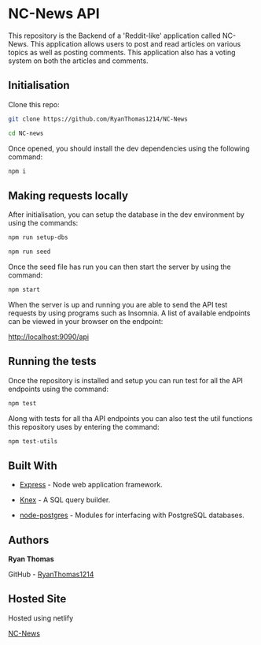 # NC-News API

This repository is the Backend of a 'Reddit-like' application called NC-News. This application allows users to post and read articles on various topics as well as posting comments. This application also has a voting system on both the articles and comments.

## Initialisation

Clone this repo:

```bash
git clone https://github.com/RyanThomas1214/NC-News

cd NC-news
```

Once opened, you should install the dev dependencies using the following command:

```bash
npm i
```

## Making requests locally

After initialisation, you can setup the database in the dev environment by using the commands:

```bash
npm run setup-dbs

npm run seed
```

Once the seed file has run you can then start the server by using the command:

```bash
npm start
```

When the server is up and running you are able to send the API test requests by using programs such as Insomnia. A list of available endpoints can be viewed in your browser on the endpoint:

[http://localhost:9090/api](http://localhost:9090/api)

## Running the tests

Once the repository is installed and setup you can run test for all the API endpoints using the command:

```bash
npm test
```

Along with tests for all tha API endpoints you can also test the util functions this repository uses by entering the command:

```bash
npm test-utils
```

## Built With

- [Express](https://expressjs.com/ "Express") - Node web application framework.

* [Knex](http://knexjs.org/ "Knex") - A SQL query builder.

* [node-postgres](https://node-postgres.com/ "node-postgres") - Modules for interfacing with PostgreSQL databases.

## Authors

**Ryan Thomas**

GitHub - [RyanThomas1214](https://github.com/RyanThomas1214 "RyanThomas1214")

## Hosted Site

Hosted using netlify

[NC-News](https://youthful-bell-236ead.netlify.com/ "NC-News")
